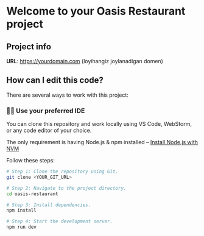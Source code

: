 # Welcome to your Oasis Restaurant project

## Project info

**URL**: https://yourdomain.com (loyihangiz joylanadigan domen)

## How can I edit this code?

There are several ways to work with this project:

### 🧑‍💻 Use your preferred IDE

You can clone this repository and work locally using VS Code, WebStorm, or any code editor of your choice.

The only requirement is having Node.js & npm installed – [Install Node.js with NVM](https://github.com/nvm-sh/nvm#installing-and-updating)

Follow these steps:

```sh
# Step 1: Clone the repository using Git.
git clone <YOUR_GIT_URL>

# Step 2: Navigate to the project directory.
cd oasis-restaurant

# Step 3: Install dependencies.
npm install

# Step 4: Start the development server.
npm run dev
